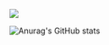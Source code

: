 ![](http://github-profile-summary-cards.vercel.app/api/cards/profile-details?username=k-ichirof&theme=solarized_dark)

![Anurag's GitHub stats](https://github-readme-stats.vercel.app/api?username=k-ichirof&count_private=true&show_icons=true&show_icons=true&theme=onedark)
